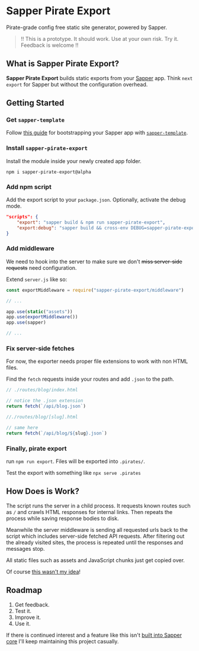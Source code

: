 # Sapper Pirate Export

Pirate-grade config free static site generator, powered by Sapper.

> !! This is a prototype. It should work. Use at your own risk. Try it. Feedback is welcome !!

## What is Sapper Pirate Export?

**Sapper Pirate Export** builds static exports from your [Sapper](https://sapper.svelte.technology/) app. Think `next export` for Sapper but without the configuration overhead.

## Getting Started

### Get `sapper-template`

Follow [this guide](https://github.com/sveltejs/sapper#get-started) for bootstrapping your Sapper app with [`sapper-template`](https://github.com/sveltejs/sapper-template).

### Install `sapper-pirate-export`

Install the module inside your newly created app folder.

```shell
npm i sapper-pirate-export@alpha
```

### Add npm script

Add the export script to your `package.json`. Optionally, activate the debug mode.

```json
"scripts": {
    "export": "sapper build & npm run sapper-pirate-export",
    "export:debug": "sapper build && cross-env DEBUG=sapper-pirate-export* npm run sapper-pirate-export"
}
```

### Add middleware

We need to hook into the server to make sure we don't ~~miss server-side requests~~ need configuration.

Extend `server.js` like so:

```javascript
const exportMiddleware = require("sapper-pirate-export/middleware")

// ...

app.use(static("assets"))
app.use(exportMiddleware())
app.use(sapper)

// ...
```

### Fix server-side fetches

For now, the exporter needs proper file extensions to work with non HTML files.

Find the `fetch` requests inside your routes and add `.json` to the path.

```javascript
// ./routes/blog/index.html

// notice the .json extension
return fetch(`/api/blog.json`)

//./routes/blog/[slug].html

// same here
return fetch(`/api/blog/${slug}.json`)
```

### Finally, pirate export

run `npm run export`. Files will be exported into `.pirates/`.

Test the export with something like `npx serve .pirates`

## How Does is Work?

The script runs the server in a child process. It requests known routes such as `/` and crawls HTML responses for internal links. Then repeats the process while saving response bodies to disk.

Meanwhile the server middleware is sending all requested urls back to the script which includes server-side fetched API requests. After filtering out the already visited sites, the process is repeated until the responses and messages stop.

All static files such as assets and JavaScript chunks just get copied over.

Of course [this wasn't my idea](https://github.com/sveltejs/sapper/issues/9)!

## Roadmap

1. Get feedback.
2. Test it.
3. Improve it.
4. Use it.

If there is continued interest and a feature like this isn't [built into Sapper core](https://github.com/sveltejs/sapper/issues/9) I'll keep maintaining this project casually.
